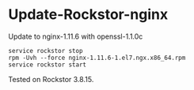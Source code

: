 # Update-Rockstor-nginx
Update to nginx-1.11.6 with openssl-1.1.0c
```
service rockstor stop
rpm -Uvh --force nginx-1.11.6-1.el7.ngx.x86_64.rpm
service rockstor start
```
Tested on Rockstor 3.8.15.

